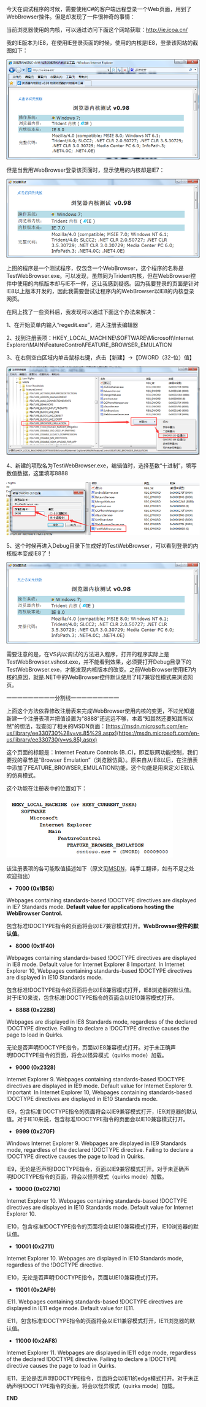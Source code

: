 今天在调试程序的时候，需要使用C\#的客户端远程登录一个Web页面，用到了WebBrowser控件。但是却发现了一件很神奇的事情：

当前浏览器使用的内核，可以通过访问下面这个网站获取：<http://ie.icoa.cn/>

我的IE版本为IE8，在使用IE登录页面的时候，使用的内核是IE8，登录该网站的截图如下：

[![](../../Images/调整.NET控件WebBrowser的默认浏览器内核版本%20-%20Tsybius2014%20-%20开源中国社_files/233842_KbIk_1425762.png)](http://static.oschina.net/uploads/space/2015/0813/233842_KbIk_1425762.png)

但是当我用WebBrowser登录该页面时，显示使用的内核却是IE7：

[![](../../Images/调整.NET控件WebBrowser的默认浏览器内核版本%20-%20Tsybius2014%20-%20开源中国社_files/234209_Acvp_1425762.png)](http://static.oschina.net/uploads/space/2015/0813/234209_Acvp_1425762.png)

上图的程序是一个测试程序，仅包含一个WebBrowser，这个程序的名称是TestWebBrowser.exe。可以发现，虽然同为Trident内核，但在WebBrowser控件中使用的内核版本却与IE不一样，这让我感到疑惑。因为我要登录的页面是针对IE8以上版本开发的，因此我需要尝试让程序内的WebBrowser以IE8的内核登录网页。

在网上找了一些资料后，我发现可以通过下面这个办法来解决：

1、在开始菜单内输入“regedit.exe”，进入注册表编辑器

2、找到注册表项：HKEY\_LOCAL\_MACHINE\\SOFTWARE\\Microsoft\\Internet Explorer\\MAIN\\FeatureControl\\FEATURE\_BROWSER\_EMULATION

3、在右侧空白区域内单击鼠标右键，点击【新建】→【DWORD（32-位）值】

[![](../../Images/调整.NET控件WebBrowser的默认浏览器内核版本%20-%20Tsybius2014%20-%20开源中国社_files/235114_quPe_1425762.png)](http://static.oschina.net/uploads/space/2015/0813/235114_quPe_1425762.png)

4、新建的项取名为TestWebBrowser.exe，编辑值时，选择基数“十进制”，填写数值数据，这里填写8888

[![](../../Images/调整.NET控件WebBrowser的默认浏览器内核版本%20-%20Tsybius2014%20-%20开源中国社_files/235329_HikW_1425762.png)](http://static.oschina.net/uploads/space/2015/0813/235329_HikW_1425762.png)

5、这个时候再进入Debug目录下生成好的TestWebBrowser，可以看到登录的内核版本变成IE8了！

[![](../../Images/调整.NET控件WebBrowser的默认浏览器内核版本%20-%20Tsybius2014%20-%20开源中国社_files/235540_efVM_1425762.png)](http://static.oschina.net/uploads/space/2015/0813/235540_efVM_1425762.png)

需要注意的是，在VS内以调试的方法进入程序，打开的程序实际上是TestWebBrowser.vshost.exe，并不能看到效果，必须要打开Debug目录下的TestWebBrowser.exe，才能发现内核版本的改变。之前WebBrowser使用IE7内核的原因，就是.NET中的WebBrowser控件默认使用了IE7兼容性模式来浏览网页。

一一一一一一一一一分割线一一一一一一一一一

上面这个方法依靠修改注册表来完成WebBrowser使用内核的变更，不过光知道新建一个注册表项并把值设置为“8888”还远远不够，本着“知其然还要知其所以然”的想法，我查阅了相关的MSDN页面：[https://msdn.microsoft.com/en-us/library/ee330730%28v=vs.85%29.aspx](https://msdn.microsoft.com/en-us/library/ee330730(v=vs.85).aspx)

这个页面的标题是：Internet Feature Controls (B..C)，即互联网功能控制，我们要找的章节是“Browser Emulation”（浏览器仿真）。原来自从IE8以后，在注册表中添加了FEATURE\_BROWSER\_EMULATION功能，这个功能是用来定义IE默认的仿真模式。

这个功能在注册表中的位置如下：

[![](../../Images/调整.NET控件WebBrowser的默认浏览器内核版本%20-%20Tsybius2014%20-%20开源中国社_files/001433_61wD_1425762.png)](http://static.oschina.net/uploads/space/2015/0814/001433_61wD_1425762.png)

该注册表项的各可能取值描述如下（原文见[MSDN](https://msdn.microsoft.com/en-us/library/ms535242(v=vs.85).aspx)，纯手工翻译，如有不足之处欢迎指出）

-   **7000 (0x1B58)**

Webpages containing standards-based !DOCTYPE directives are displayed in IE7 Standards mode. **Default value for applications hosting the WebBrowser Control.**

包含标准!DOCTYPE指令的页面将会以IE7兼容模式打开。**WebBrowser控件的默认值**。

-   **8000 (0x1F40)**

Webpages containing standards-based !DOCTYPE directives are displayed in IE8 mode. Default value for Internet Explorer 8
Important  In Internet Explorer 10, Webpages containing standards-based !DOCTYPE directives are displayed in IE10 Standards mode.

包含标准!DOCTYPE指令的页面将会以IE8兼容模式打开，IE8浏览器的默认值。对于IE10来说，包含标准!DOCTYPE指令的页面会以IE10兼容模式打开。

-   **8888 (0x22B8)**

Webpages are displayed in IE8 Standards mode, regardless of the declared !DOCTYPE directive. Failing to declare a !DOCTYPE directive causes the page to load in Quirks.

无论是否声明!DOCTYPE指令，页面以IE8兼容模式打开。对于未正确声明!DOCTYPE指令的页面，将会以怪异模式（quirks mode）加载。

-   **9000 (0x2328)**

Internet Explorer 9. Webpages containing standards-based !DOCTYPE directives are displayed in IE9 mode. Default value for Internet Explorer 9.
Important  In Internet Explorer 10, Webpages containing standards-based !DOCTYPE directives are displayed in IE10 Standards mode.

IE9，包含标准!DOCTYPE指令的页面将会以IE9兼容模式打开，IE9浏览器的默认值。对于IE10来说，包含标准!DOCTYPE指令的页面会以IE10兼容模式打开。

-   **9999 (0x270F)**

Windows Internet Explorer 9. Webpages are displayed in IE9 Standards mode, regardless of the declared !DOCTYPE directive. Failing to declare a !DOCTYPE directive causes the page to load in Quirks.

IE9，无论是否声明!DOCTYPE指令，页面以IE9兼容模式打开。对于未正确声明!DOCTYPE指令的页面，将会以怪异模式（quirks mode）加载。

-   **10000 (0x02710)**

Internet Explorer 10. Webpages containing standards-based !DOCTYPE directives are displayed in IE10 Standards mode. Default value for Internet Explorer 10.

IE10，包含标准!DOCTYPE指令的页面将会以IE10兼容模式打开，IE10浏览器的默认值。

-   **10001 (0x2711)**

Internet Explorer 10. Webpages are displayed in IE10 Standards mode, regardless of the !DOCTYPE directive.

IE10，无论是否声明!DOCTYPE指令，页面以IE10兼容模式打开。

-   **11001 (0x2AF9)**

IE11. Webpages containing standards-based !DOCTYPE directives are displayed in IE11 edge mode. Default value for IE11.

IE11，包含标准!DOCTYPE指令的页面将会以IE11兼容模式打开，IE11浏览器的默认值。

-   **11000 (0x2AF8)**

Internet Explorer 11. Webpages are displayed in IE11 edge mode, regardless of the declared !DOCTYPE directive. Failing to declare a !DOCTYPE directive causes the page to load in Quirks.

IE11，无论是否声明!DOCTYPE指令，页面将会以IE11的edge模式打开。对于未正确声明!DOCTYPE指令的页面，将会以怪异模式（quirks mode）加载。

**END**


